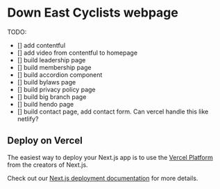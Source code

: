# Down East Cyclists webpage

TODO:

- [] add contentful
- [] add video from contentful to homepage
- [] build leadership page
- [] build membership page
- [] build accordion component
- [] build bylaws page
- [] build privacy policy page
- [] build big branch page
- [] build hendo page
- [] build contact page, add contact form. Can vercel handle this like netlify?
  
## Deploy on Vercel

The easiest way to deploy your Next.js app is to use the [Vercel Platform](https://vercel.com/new?utm_medium=default-template&filter=next.js&utm_source=create-next-app&utm_campaign=create-next-app-readme) from the creators of Next.js.

Check out our [Next.js deployment documentation](https://nextjs.org/docs/deployment) for more details.
